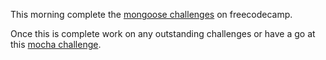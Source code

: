 This morning complete the [mongoose challenges](https://learn.freecodecamp.org/apis-and-microservices/mongodb-and-mongoose) on freecodecamp.

Once this is complete work on any outstanding challenges or have a go at this [mocha challenge](https://gist.github.com/scottdixon/85423d1c05e19753601e80a0dbbff45f).